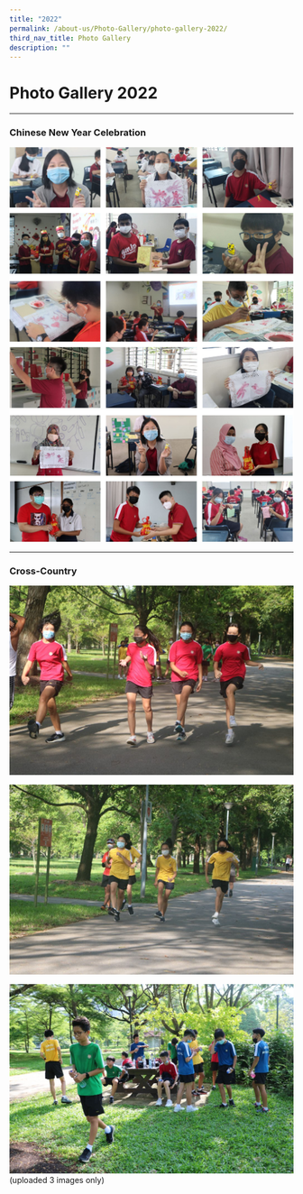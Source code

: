 ```yaml
---
title: "2022"
permalink: /about-us/Photo-Gallery/photo-gallery-2022/
third_nav_title: Photo Gallery
description: ""
---
```


# **Photo Gallery 2022**

------------------------------------------------------------------------

### Chinese New Year Celebration

![](/images/photo%20gallery%202022-1.jpg)
![](/images/photo%20gallery%202022-2.jpg)
![](/images/photo%20gallery%202022-3.jpg)

-------------------------------------------------------------------------

### Cross-Country

![](/images/IMG_7005-1024x683.jpg)

![](/images/IMG_7025-1024x683.jpg)

![](/images/IMG_7109-1024x683.jpg)
(uploaded 3 images only)